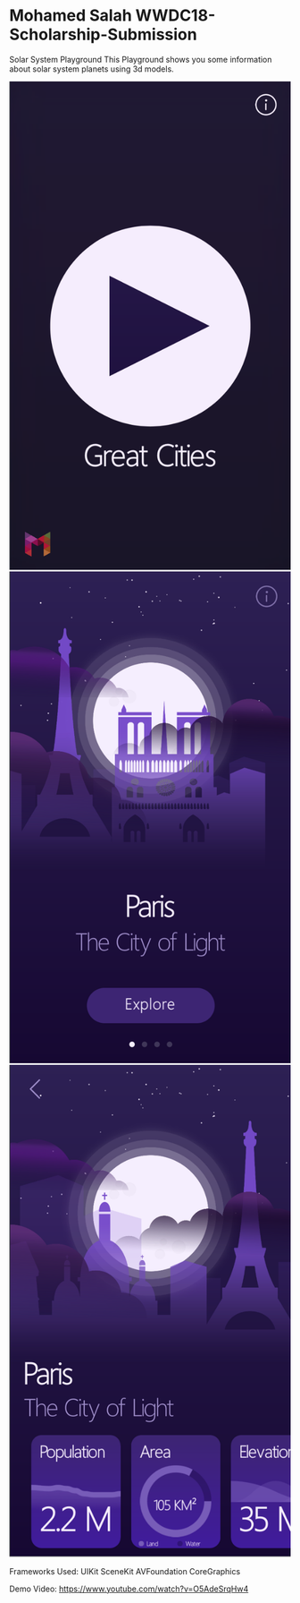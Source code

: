 # Mohamed Salah WWDC18-Scholarship-Submission
Solar System Playground
This Playground shows you some information about solar system planets using 3d models.

![screenshot1](screenshot1.png)
![screenshot2](screenshot2.png)
![screenshot2](screenshot3.png)

Frameworks Used:
UIKit
SceneKit
AVFoundation
CoreGraphics

Demo Video: https://www.youtube.com/watch?v=O5AdeSrqHw4
